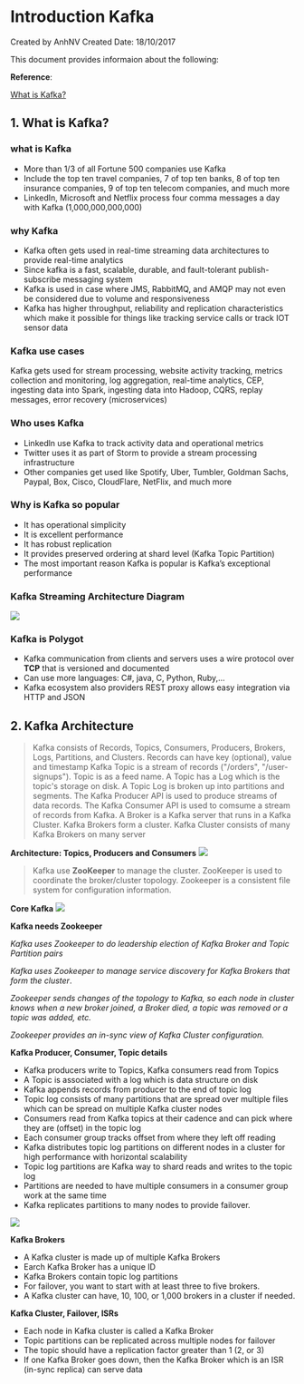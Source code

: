 # Introduction Kafka
Created by AnhNV Created Date: 18/10/2017

This document provides informaion about the following:

**Reference**:

[What is Kafka?][what-is-kafka]

## 1. What is Kafka?
### what is Kafka
* More than 1/3 of all Fortune 500 companies use Kafka
* Include the top ten travel companies, 7 of top ten banks, 8 of top ten insurance companies, 9 of top ten telecom companies, and much more
* LinkedIn, Microsoft and Netflix process four comma messages a day with Kafka (1,000,000,000,000)

### why Kafka
- Kafka often gets used in real-time streaming data architectures to provide real-time analytics
- Since kafka is a fast, scalable, durable, and fault-tolerant publish-subscribe messaging system
- Kafka is used in case where JMS, RabbitMQ, and AMQP may not even be considered due to volume and responsiveness
- Kafka has higher throughput, reliability and replication characteristics which make it possible for things like tracking service calls or track IOT sensor data

### Kafka use cases
Kafka gets used for stream processing, website activity tracking, metrics collection and monitoring, log aggregation, real-time analytics, CEP, ingesting data into Spark, ingesting data into Hadoop, CQRS, replay messages, error recovery (microservices)

### Who uses Kafka
- Linkedln use Kafka to track activity data and operational metrics
- Twitter uses it as part of Storm to provide a stream processing infrastructure
- Other companies get used like Spotify, Uber, Tumbler, Goldman Sachs, Paypal, Box, Cisco, CloudFlare, NetFlix, and much more

### Why is Kafka so popular
- It has operational simplicity
- It is excellent performance
- It has robust replication
- It provides preserved ordering at shard level (Kafka Topic Partition)
- The most important reason Kafka is popular is Kafka’s exceptional performance

### Kafka Streaming Architecture Diagram
![](https://user-images.githubusercontent.com/14268190/31706889-b4c3701a-b414-11e7-87d8-95cb52caab01.png)

### Kafka is Polygot
- Kafka communication from clients and servers uses a wire protocol over **TCP** that is versioned and documented
- Can use more languages: C#, java, C, Python, Ruby,…
- Kafka ecosystem also providers REST proxy allows easy integration via HTTP and JSON

## 2. Kafka Architecture
> Kafka consists of Records, Topics, Consumers, Producers, Brokers, Logs, Partitions, and Clusters. Records can have key (optional), value and timestamp
Kafka Topic is a stream of records ("/orders", "/user-signups"). Topic is as a feed name. A Topic has a Log which is the topic's storage on disk. A Topic Log is broken up into partitions and segments.
The Kafka Producer API is used to produce streams of data records.
The Kafka Consumer API is used to comsume a stream of records from Kafka.
A Broker is a Kafka server that runs in a Kafka Cluster. Kafka Brokers form a cluster.
Kafka Cluster consists of many Kafka Brokers on many server

**Architecture: Topics, Producers and Consumers**
![](https://user-images.githubusercontent.com/14268190/31708153-666cf568-b418-11e7-9442-d279939a0d27.png)
>Kafka use **ZooKeeper** to manage the cluster. ZooKeeper is used to coordinate the broker/cluster topology. Zookeeper is a consistent file system for configuration information.

**Core Kafka**
![](https://user-images.githubusercontent.com/14268190/31711178-8932437e-b421-11e7-8db2-f1668103d602.png)

**Kafka needs Zookeeper**

_Kafka uses Zookeeper to do leadership election of Kafka Broker and Topic Partition pairs_

_Kafka uses Zookeeper to manage service discovery for Kafka Brokers that form the cluster_.

_Zookeeper sends changes of the topology to Kafka, so each node in cluster knows when a new broker joined, a Broker died, a topic was removed or a topic was added, etc._

_Zookeeper provides an in-sync view of Kafka Cluster configuration._

**Kafka Producer, Consumer, Topic details**

- Kafka producers write to Topics, Kafka consumers read from Topics
- A Topic is associated with a log which is data structure on disk
- Kafka appends records from producer to the end of topic log
- Topic log consists of many partitions that are spread over multiple files which can be spread on multiple Kafka cluster nodes
- Consumers read from Kafka topics at their cadence and can pick where they are (offset) in the topic log
- Each consumer group tracks offset from where they left off reading
- Kafka distributes topic log partitions on different nodes in a cluster for high performance with horizontal scalability
- Topic log partitions are Kafka way to shard reads and writes to the topic log
- Partitions are needed to have multiple consumers in a consumer group work at the same time
- Kafka replicates partitions to many nodes to provide failover.

![](http://cloudurable.com/images/kafka-architecture-topic-partition-consumer-group-offset-producers.png)

**Kafka Brokers**

- A Kafka cluster is made up of multiple Kafka Brokers
- Earch Kafka Broker has a unique ID
- Kafka Brokers contain topic log partitions
- For failover, you want to start with at least three to five brokers. 
- A Kafka cluster can have, 10, 100, or 1,000 brokers in a cluster if needed.

**Kafka Cluster, Failover, ISRs**
- Each node in Kafka cluster is called a Kafka Broker
- Topic partitions can be replicated across multiple nodes for failover
- The topic should have a replication factor greater than 1 (2, or 3)
- If one Kafka Broker goes down, then the Kafka Broker which is an ISR (in-sync replica) can serve data

[what-is-kafka]: http://cloudurable.com/blog/what-is-kafka/index.html